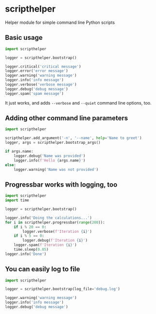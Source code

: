 # scripthelper

Helper module for simple command line Python scripts

## Basic usage

```python
import scripthelper

logger = scripthelper.bootstrap()

logger.critical('critical message')
logger.error('error message')
logger.warning('warning message')
logger.info('info message')
logger.verbose('verbose message')
logger.debug('debug message')
logger.spam('spam message')
```

It just works, and adds `--verbose` and `--quiet` command line options, too.

## Adding other command line parameters

```python
import scripthelper

scripthelper.add_argument('-n', '--name', help='Name to greet')
logger, args = scripthelper.bootstrap_args()

if args.name:
    logger.debug('Name was provided')
    logger.info(f'Hello {args.name}')
else:
    logger.warning('Name was not provided')
```

## Progressbar works with logging, too

```python
import scripthelper
import time

logger = scripthelper.bootstrap()

logger.info('Doing the calculations...')
for i in scripthelper.progressbar(range(200)):
    if i % 20 == 0:
        logger.verbose(f'Iteration {i}')
    if i % 5 == 0:
        logger.debug(f'Iteration {i}')
    logger.spam(f'Iteration {i}')
    time.sleep(0.05)
logger.info('Done')
```

## You can easily log to file

```python
import scripthelper

logger = scripthelper.bootstrap(log_file='debug.log')

logger.warning('warning message')
logger.info('info message')
logger.debug('debug message')
```
